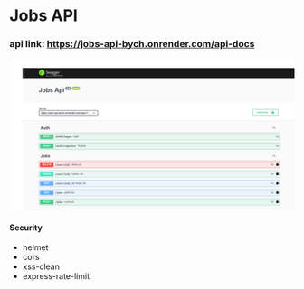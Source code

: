 # Jobs API
### api link: https://jobs-api-bych.onrender.com/api-docs

![Jobs ApI Swagger Documentation](swagger.png)
#### Security

- helmet
- cors
- xss-clean
- express-rate-limit


